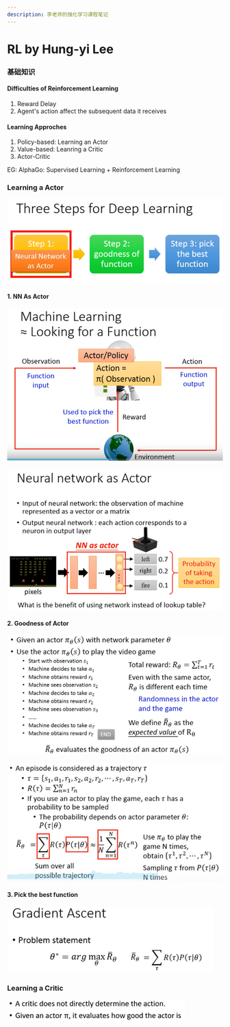 ```yaml
---
description: 李老师的强化学习课程笔记
---
```


# RL by Hung-yi Lee

### 基础知识

#### Difficulties of Reinforcement Learning

1.  Reward Delay
2. Agent's action affect the subsequent data it receives

#### **Learning Approches**

1. Policy-based: Learning an Actor
2. Value-based: Leanring a Critic
3. Actor-Critic

EG: AlphaGo: Supervised Learning + Reinforcement Learning



### Learning a Actor

 <img src="https://github.com/wang-piaoliang/haohaoxuexi/blob/master/.gitbook/assets/image%20%2816%29.png" style="zoom:80%;" /> 

#### 1. NN As Actor 

#### <img src="../.gitbook/assets/image%20%289%29.png" style="zoom: 80%;" /> 

<img src="../.gitbook/assets/image%20%2810%29.png" style="zoom:67%;" /> 

#### 2. Goodness of Actor 

#### <img src="../.gitbook/assets/image%20%283%29.png" style="zoom:80%;" /> 

<img src="../.gitbook/assets/image%20%288%29.png" style="zoom:80%;" /> 

#### 3. Pick the best function

<img src="../.gitbook/assets/image%20%2818%29.png" style="zoom: 67%;" /> 



### Learning a Critic

<img src="../.gitbook/assets/image%20%284%29.png" style="zoom:67%;" /> 


